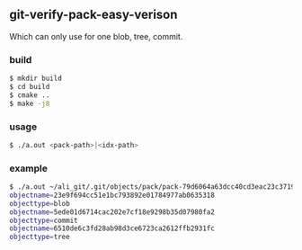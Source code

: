 ## git-verify-pack-easy-verison

Which can only use for one blob, tree, commit.

### build
```sh
$ mkdir build
$ cd build
$ cmake ..
$ make -j8
```

### usage
```sh
$ ./a.out <pack-path>|<idx-path>
```

### example
```sh
$ ./a.out ~/ali_git/.git/objects/pack/pack-79d6064a63dcc40cd3eac23c37197bfa901fbe14.idx
objectname=23e9f694cc51e1bc793892e01784977ab0635318
objecttype=blob
objectname=5ede01d6714cac202e7cf18e9298b35d07980fa2
objecttype=commit
objectname=6510de6c3fd28ab98d3ce6723ca2612ffb2931fc
objecttype=tree
```